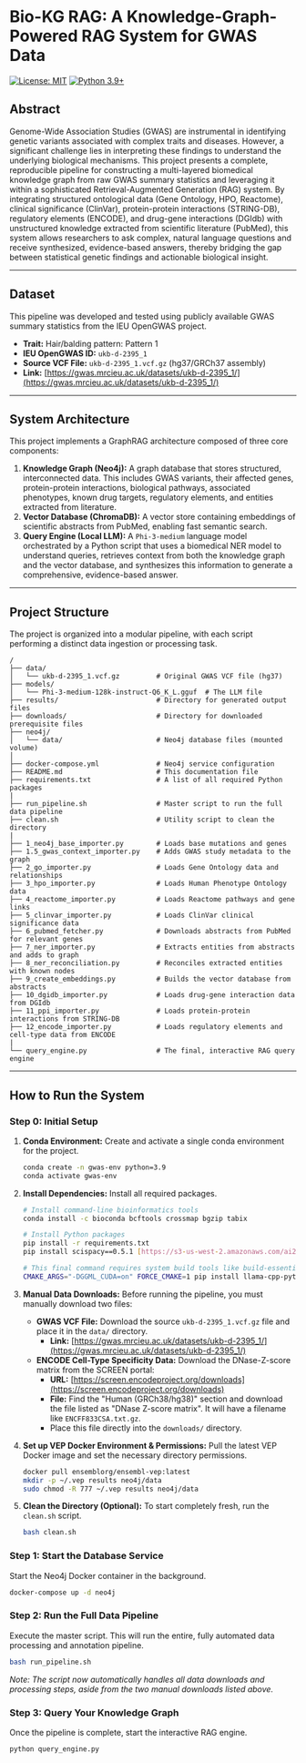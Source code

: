 # Bio-KG RAG: A Knowledge-Graph-Powered RAG System for GWAS Data

[![License: MIT](https://img.shields.io/badge/License-MIT-yellow.svg)](https://opensource.org/licenses/MIT)
[![Python 3.9+](https://img.shields.io/badge/python-3.9+-blue.svg)](https://www.python.org/downloads/release/python-390/)

## Abstract

Genome-Wide Association Studies (GWAS) are instrumental in identifying genetic variants associated with complex traits and diseases. However, a significant challenge lies in interpreting these findings to understand the underlying biological mechanisms. This project presents a complete, reproducible pipeline for constructing a multi-layered biomedical knowledge graph from raw GWAS summary statistics and leveraging it within a sophisticated Retrieval-Augmented Generation (RAG) system. By integrating structured ontological data (Gene Ontology, HPO, Reactome), clinical significance (ClinVar), protein-protein interactions (STRING-DB), regulatory elements (ENCODE), and drug-gene interactions (DGIdb) with unstructured knowledge extracted from scientific literature (PubMed), this system allows researchers to ask complex, natural language questions and receive synthesized, evidence-based answers, thereby bridging the gap between statistical genetic findings and actionable biological insight.

---

## Dataset

This pipeline was developed and tested using publicly available GWAS summary statistics from the IEU OpenGWAS project.

-   **Trait:** Hair/balding pattern: Pattern 1
-   **IEU OpenGWAS ID:** `ukb-d-2395_1`
-   **Source VCF File:** `ukb-d-2395_1.vcf.gz` (hg37/GRCh37 assembly)
-   **Link:** [https://gwas.mrcieu.ac.uk/datasets/ukb-d-2395_1/](https://gwas.mrcieu.ac.uk/datasets/ukb-d-2395_1/)

---

## System Architecture

This project implements a GraphRAG architecture composed of three core components:

1.  **Knowledge Graph (Neo4j):** A graph database that stores structured, interconnected data. This includes GWAS variants, their affected genes, protein-protein interactions, biological pathways, associated phenotypes, known drug targets, regulatory elements, and entities extracted from literature.
2.  **Vector Database (ChromaDB):** A vector store containing embeddings of scientific abstracts from PubMed, enabling fast semantic search.
3.  **Query Engine (Local LLM):** A `Phi-3-medium` language model orchestrated by a Python script that uses a biomedical NER model to understand queries, retrieves context from both the knowledge graph and the vector database, and synthesizes this information to generate a comprehensive, evidence-based answer.

---

## Project Structure

The project is organized into a modular pipeline, with each script performing a distinct data ingestion or processing task.

```
/
├── data/
│   └── ukb-d-2395_1.vcf.gz         # Original GWAS VCF file (hg37)
├── models/
│   └── Phi-3-medium-128k-instruct-Q6_K_L.gguf  # The LLM file
├── results/                        # Directory for generated output files
├── downloads/                      # Directory for downloaded prerequisite files
├── neo4j/
│   └── data/                       # Neo4j database files (mounted volume)
│
├── docker-compose.yml              # Neo4j service configuration
├── README.md                       # This documentation file
├── requirements.txt                # A list of all required Python packages
|
├── run_pipeline.sh                 # Master script to run the full data pipeline
├── clean.sh                        # Utility script to clean the directory
|
├── 1_neo4j_base_importer.py        # Loads base mutations and genes
├── 1.5_gwas_context_importer.py    # Adds GWAS study metadata to the graph
├── 2_go_importer.py                # Loads Gene Ontology data and relationships
├── 3_hpo_importer.py               # Loads Human Phenotype Ontology data
├── 4_reactome_importer.py          # Loads Reactome pathways and gene links
├── 5_clinvar_importer.py           # Loads ClinVar clinical significance data
├── 6_pubmed_fetcher.py             # Downloads abstracts from PubMed for relevant genes
├── 7_ner_importer.py               # Extracts entities from abstracts and adds to graph
├── 8_ner_reconciliation.py         # Reconciles extracted entities with known nodes
├── 9_create_embeddings.py          # Builds the vector database from abstracts
├── 10_dgidb_importer.py            # Loads drug-gene interaction data from DGIdb
├── 11_ppi_importer.py              # Loads protein-protein interactions from STRING-DB
├── 12_encode_importer.py           # Loads regulatory elements and cell-type data from ENCODE
|
└── query_engine.py                 # The final, interactive RAG query engine
```

---

## How to Run the System

### Step 0: Initial Setup

1.  **Conda Environment:** Create and activate a single conda environment for the project.
    ```bash
    conda create -n gwas-env python=3.9
    conda activate gwas-env
    ```

2.  **Install Dependencies:** Install all required packages.
    ```bash
    # Install command-line bioinformatics tools
    conda install -c bioconda bcftools crossmap bgzip tabix

    # Install Python packages
    pip install -r requirements.txt
    pip install scispacy==0.5.1 [https://s3-us-west-2.amazonaws.com/ai2-s2-scispacy/releases/v0.5.1/en_core_sci_lg-0.5.1.tar.gz](https://s3-us-west-2.amazonaws.com/ai2-s2-scispacy/releases/v0.5.1/en_core_sci_lg-0.5.1.tar.gz)
    
    # This final command requires system build tools like build-essential and cmake
    CMAKE_ARGS="-DGGML_CUDA=on" FORCE_CMAKE=1 pip install llama-cpp-python --force-reinstall --upgrade --no-cache-dir
    ```

3.  **Manual Data Downloads:** Before running the pipeline, you must manually download two files:
    * **GWAS VCF File:** Download the source `ukb-d-2395_1.vcf.gz` file and place it in the `data/` directory.
        * **Link:** [https://gwas.mrcieu.ac.uk/datasets/ukb-d-2395_1/](https://gwas.mrcieu.ac.uk/datasets/ukb-d-2395_1/)
    * **ENCODE Cell-Type Specificity Data:** Download the DNase-Z-score matrix from the SCREEN portal:
        * **URL:** [https://screen.encodeproject.org/downloads](https://screen.encodeproject.org/downloads)
        * **File:** Find the "Human (GRCh38/hg38)" section and download the file listed as "DNase Z-score matrix". It will have a filename like `ENCFF833CSA.txt.gz`.
        * Place this file directly into the `downloads/` directory.

4.  **Set up VEP Docker Environment & Permissions:**
    Pull the latest VEP Docker image and set the necessary directory permissions.
    ```bash
    docker pull ensemblorg/ensembl-vep:latest
    mkdir -p ~/.vep results neo4j/data
    sudo chmod -R 777 ~/.vep results neo4j/data
    ```

5.  **Clean the Directory (Optional):** To start completely fresh, run the `clean.sh` script.
    ```bash
    bash clean.sh
    ```

### Step 1: Start the Database Service

Start the Neo4j Docker container in the background.
```bash
docker-compose up -d neo4j
```

### Step 2: Run the Full Data Pipeline

Execute the master script. This will run the entire, fully automated data processing and annotation pipeline.
```bash
bash run_pipeline.sh
```
*Note: The script now automatically handles all data downloads and processing steps, aside from the two manual downloads listed above.*

### Step 3: Query Your Knowledge Graph

Once the pipeline is complete, start the interactive RAG engine.
```bash
python query_engine.py
```
